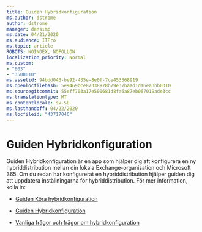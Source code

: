 ```yaml
---
title: Guiden Hybridkonfiguration
ms.author: dstrome
author: dstrome
manager: dansimp
ms.date: 04/21/2020
ms.audience: ITPro
ms.topic: article
ROBOTS: NOINDEX, NOFOLLOW
localization_priority: Normal
ms.custom:
- "603"
- "3500010"
ms.assetid: 94bdd043-be92-435e-8e0f-7ce453368919
ms.openlocfilehash: 5e9469bce87338978b79e37baad1d16ea3bb0310
ms.sourcegitcommit: 55eff703a17e500681d8fa6a87eb067019ade3cc
ms.translationtype: MT
ms.contentlocale: sv-SE
ms.lasthandoff: 04/22/2020
ms.locfileid: "43717046"
---
```

# <a name="hybrid-configuration-wizard"></a>Guiden Hybridkonfiguration

Guiden Hybridkonfiguration är en app som hjälper dig att konfigurera en ny hybriddistribution mellan din lokala Exchange-organisation och Microsoft 365. Om du redan har konfigurerat en hybriddistribution hjälper guiden dig att uppdatera inställningarna för hybriddistribution. För mer information, kolla in:
  
- [Guiden Köra hybridkonfiguration](https://technet.microsoft.com/library/mt595788%28v=exchg.150%29.aspx)

- [Guiden Hybridkonfiguration](https://technet.microsoft.com/library/hh529921%28v=exchg.150%29.aspx)

- [Vanliga frågor och frågor om hybridkonfiguration](https://technet.microsoft.com/library/mt488940%28v=exchg.150%29.aspx)
